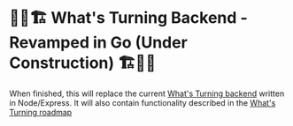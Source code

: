 # 👷🚧🏗 What's Turning Backend - Revamped in Go (**Under Construction**) 🏗🚧👷

When finished, this will replace the current [What's Turning backend]() written in Node/Express. It will also contain functionality described in the [What's Turning roadmap]()

